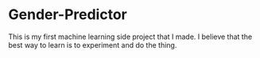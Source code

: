# Gender-Predictor
This is my first machine learning side project that I made. I believe that the best way to learn is to experiment and do the thing.
